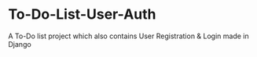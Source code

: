 # To-Do-List-User-Auth
A  To-Do list project which also contains User Registration &amp; Login made in Django
